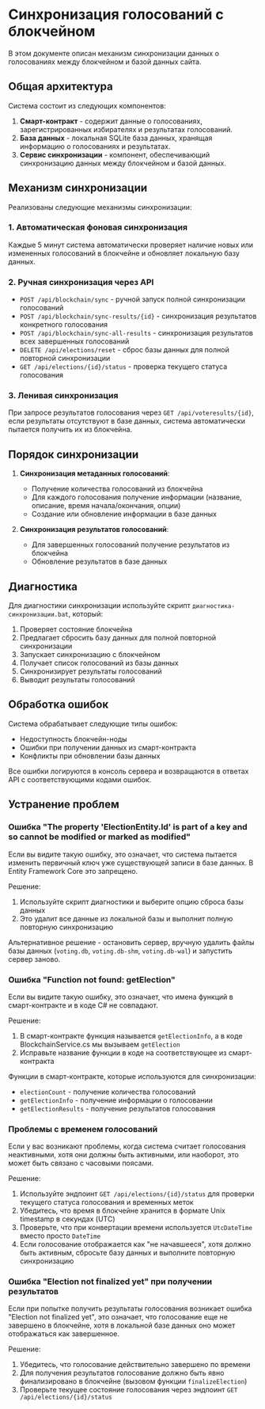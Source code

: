 # Синхронизация голосований с блокчейном

В этом документе описан механизм синхронизации данных о голосованиях между блокчейном и базой данных сайта.

## Общая архитектура

Система состоит из следующих компонентов:
1. **Смарт-контракт** - содержит данные о голосованиях, зарегистрированных избирателях и результатах голосований.
2. **База данных** - локальная SQLite база данных, хранящая информацию о голосованиях и результатах.
3. **Сервис синхронизации** - компонент, обеспечивающий синхронизацию данных между блокчейном и базой данных.

## Механизм синхронизации

Реализованы следующие механизмы синхронизации:

### 1. Автоматическая фоновая синхронизация

Каждые 5 минут система автоматически проверяет наличие новых или измененных голосований в блокчейне и обновляет локальную базу данных.

### 2. Ручная синхронизация через API

- `POST /api/blockchain/sync` - ручной запуск полной синхронизации голосований
- `POST /api/blockchain/sync-results/{id}` - синхронизация результатов конкретного голосования
- `POST /api/blockchain/sync-all-results` - синхронизация результатов всех завершенных голосований
- `DELETE /api/elections/reset` - сброс базы данных для полной повторной синхронизации
- `GET /api/elections/{id}/status` - проверка текущего статуса голосования

### 3. Ленивая синхронизация

При запросе результатов голосования через `GET /api/voteresults/{id}`, если результаты отсутствуют в базе данных, система автоматически пытается получить их из блокчейна.

## Порядок синхронизации

1. **Синхронизация метаданных голосований**:
   - Получение количества голосований из блокчейна
   - Для каждого голосования получение информации (название, описание, время начала/окончания, опции)
   - Создание или обновление информации в базе данных

2. **Синхронизация результатов голосований**:
   - Для завершенных голосований получение результатов из блокчейна
   - Обновление результатов в базе данных

## Диагностика

Для диагностики синхронизации используйте скрипт `диагностика-синхронизации.bat`, который:
1. Проверяет состояние блокчейна
2. Предлагает сбросить базу данных для полной повторной синхронизации
3. Запускает синхронизацию с блокчейном
4. Получает список голосований из базы данных
5. Синхронизирует результаты голосований
6. Выводит результаты голосований

## Обработка ошибок

Система обрабатывает следующие типы ошибок:
- Недоступность блокчейн-ноды
- Ошибки при получении данных из смарт-контракта
- Конфликты при обновлении базы данных

Все ошибки логируются в консоль сервера и возвращаются в ответах API с соответствующими кодами ошибок.

## Устранение проблем

### Ошибка "The property 'ElectionEntity.Id' is part of a key and so cannot be modified or marked as modified"

Если вы видите такую ошибку, это означает, что система пытается изменить первичный ключ уже существующей записи в базе данных. В Entity Framework Core это запрещено.

Решение:
1. Используйте скрипт диагностики и выберите опцию сброса базы данных
2. Это удалит все данные из локальной базы и выполнит полную повторную синхронизацию

Альтернативное решение - остановить сервер, вручную удалить файлы базы данных (`voting.db`, `voting.db-shm`, `voting.db-wal`) и запустить сервер заново.

### Ошибка "Function not found: getElection"

Если вы видите такую ошибку, это означает, что имена функций в смарт-контракте и в коде C# не совпадают.

Решение:
1. В смарт-контракте функция называется `getElectionInfo`, а в коде BlockchainService.cs мы вызываем `getElection`
2. Исправьте название функции в коде на соответствующее из смарт-контракта

Функции в смарт-контракте, которые используются для синхронизации:
- `electionCount` - получение количества голосований
- `getElectionInfo` - получение информации о голосовании
- `getElectionResults` - получение результатов голосования

### Проблемы с временем голосований

Если у вас возникают проблемы, когда система считает голосования неактивными, хотя они должны быть активными, или наоборот, это может быть связано с часовыми поясами.

Решение:
1. Используйте эндпоинт `GET /api/elections/{id}/status` для проверки текущего статуса голосования и временных меток
2. Убедитесь, что время в блокчейне хранится в формате Unix timestamp в секундах (UTC)
3. Проверьте, что при конвертации времени используется `UtcDateTime` вместо просто `DateTime`
4. Если голосование отображается как "не начавшееся", хотя должно быть активным, сбросьте базу данных и выполните повторную синхронизацию

### Ошибка "Election not finalized yet" при получении результатов

Если при попытке получить результаты голосования возникает ошибка "Election not finalized yet", это означает, что голосование еще не завершено в блокчейне, хотя в локальной базе данных оно может отображаться как завершенное.

Решение:
1. Убедитесь, что голосование действительно завершено по времени
2. Для получения результатов голосование должно быть явно финализировано в блокчейне (вызовом функции `finalizeElection`)
3. Проверьте текущее состояние голосования через эндпоинт `GET /api/elections/{id}/status` 